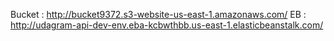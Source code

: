 Bucket : http://bucket9372.s3-website-us-east-1.amazonaws.com/
EB : http://udagram-api-dev-env.eba-kcbwthbb.us-east-1.elasticbeanstalk.com/